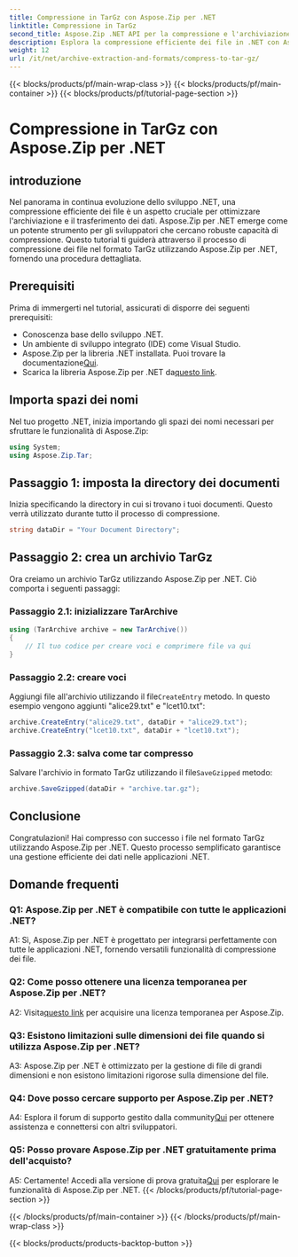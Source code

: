 ```yaml
---
title: Compressione in TarGz con Aspose.Zip per .NET
linktitle: Compressione in TarGz
second_title: Aspose.Zip .NET API per la compressione e l'archiviazione dei file
description: Esplora la compressione efficiente dei file in .NET con Aspose.Zip. Comprimi su TarGz senza sforzo.
weight: 12
url: /it/net/archive-extraction-and-formats/compress-to-tar-gz/
---
```


{{< blocks/products/pf/main-wrap-class >}}
{{< blocks/products/pf/main-container >}}
{{< blocks/products/pf/tutorial-page-section >}}

# Compressione in TarGz con Aspose.Zip per .NET

## introduzione

Nel panorama in continua evoluzione dello sviluppo .NET, una compressione efficiente dei file è un aspetto cruciale per ottimizzare l'archiviazione e il trasferimento dei dati. Aspose.Zip per .NET emerge come un potente strumento per gli sviluppatori che cercano robuste capacità di compressione. Questo tutorial ti guiderà attraverso il processo di compressione dei file nel formato TarGz utilizzando Aspose.Zip per .NET, fornendo una procedura dettagliata.

## Prerequisiti

Prima di immergerti nel tutorial, assicurati di disporre dei seguenti prerequisiti:

- Conoscenza base dello sviluppo .NET.
- Un ambiente di sviluppo integrato (IDE) come Visual Studio.
-  Aspose.Zip per la libreria .NET installata. Puoi trovare la documentazione[Qui](https://reference.aspose.com/zip/net/).
-  Scarica la libreria Aspose.Zip per .NET da[questo link](https://releases.aspose.com/zip/net/).

## Importa spazi dei nomi

Nel tuo progetto .NET, inizia importando gli spazi dei nomi necessari per sfruttare le funzionalità di Aspose.Zip:

```csharp
using System;
using Aspose.Zip.Tar;
```

## Passaggio 1: imposta la directory dei documenti

Inizia specificando la directory in cui si trovano i tuoi documenti. Questo verrà utilizzato durante tutto il processo di compressione.

```csharp
string dataDir = "Your Document Directory";
```

## Passaggio 2: crea un archivio TarGz

Ora creiamo un archivio TarGz utilizzando Aspose.Zip per .NET. Ciò comporta i seguenti passaggi:

### Passaggio 2.1: inizializzare TarArchive

```csharp
using (TarArchive archive = new TarArchive())
{
    // Il tuo codice per creare voci e comprimere file va qui
}
```

### Passaggio 2.2: creare voci

 Aggiungi file all'archivio utilizzando il file`CreateEntry` metodo. In questo esempio vengono aggiunti "alice29.txt" e "lcet10.txt":

```csharp
archive.CreateEntry("alice29.txt", dataDir + "alice29.txt");
archive.CreateEntry("lcet10.txt", dataDir + "lcet10.txt");
```

### Passaggio 2.3: salva come tar compresso

 Salvare l'archivio in formato TarGz utilizzando il file`SaveGzipped` metodo:

```csharp
archive.SaveGzipped(dataDir + "archive.tar.gz");
```

## Conclusione

Congratulazioni! Hai compresso con successo i file nel formato TarGz utilizzando Aspose.Zip per .NET. Questo processo semplificato garantisce una gestione efficiente dei dati nelle applicazioni .NET.

## Domande frequenti

### Q1: Aspose.Zip per .NET è compatibile con tutte le applicazioni .NET?
A1: Sì, Aspose.Zip per .NET è progettato per integrarsi perfettamente con tutte le applicazioni .NET, fornendo versatili funzionalità di compressione dei file.

### Q2: Come posso ottenere una licenza temporanea per Aspose.Zip per .NET?

 A2: Visita[questo link](https://purchase.aspose.com/temporary-license/) per acquisire una licenza temporanea per Aspose.Zip.

### Q3: Esistono limitazioni sulle dimensioni dei file quando si utilizza Aspose.Zip per .NET?

A3: Aspose.Zip per .NET è ottimizzato per la gestione di file di grandi dimensioni e non esistono limitazioni rigorose sulla dimensione del file.

### Q4: Dove posso cercare supporto per Aspose.Zip per .NET?

 A4: Esplora il forum di supporto gestito dalla community[Qui](https://forum.aspose.com/c/zip/37) per ottenere assistenza e connettersi con altri sviluppatori.

### Q5: Posso provare Aspose.Zip per .NET gratuitamente prima dell'acquisto?

 A5: Certamente! Accedi alla versione di prova gratuita[Qui](https://releases.aspose.com/zip/net) per esplorare le funzionalità di Aspose.Zip per .NET.
{{< /blocks/products/pf/tutorial-page-section >}}

{{< /blocks/products/pf/main-container >}}
{{< /blocks/products/pf/main-wrap-class >}}

{{< blocks/products/products-backtop-button >}}
